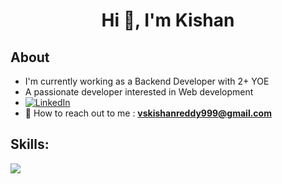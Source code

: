 <h1 align="center">Hi 👋, I'm Kishan</h1>


## **About**

- I'm currently working as a Backend Developer with 2+ YOE
- A passionate developer interested in Web development
- [![LinkedIn](https://img.shields.io/static/v1.svg?label=connect&message=@vskishan&color=grey&logo=linkedin&style=flat&logoColor=white&colorA=blue)](https://www.linkedin.com/in/vskishan/)
- 📧 How to reach out to me : **vskishanreddy999@gmail.com**

## **Skills:**

<p align="left">
  <a href="https://skillicons.dev">
    <img src="https://skillicons.dev/icons?i=java,spring,gcp,docker,kubernetes,mysql,postgresql" />
  </a>
</p>







